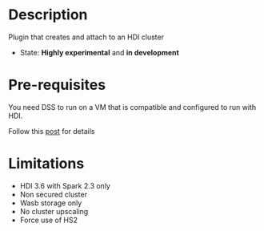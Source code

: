 # Description

Plugin that creates and attach to an HDI cluster

* State: **Highly experimental** and __in development__

# Pre-requisites

You need DSS to run on a VM that is compatible and configured to run with HDI.

Follow this [post](https://www.microsoft.com/developerblog/2018/08/20/attaching-and-detaching-an-edge-node-from-a-hdinsight-spark-cluster-when-running-dataiku-data-science-studio-dss/) for details


# Limitations

* HDI 3.6 with Spark 2.3 only
* Non secured cluster
* Wasb storage only
* No cluster upscaling
* Force use of HS2


